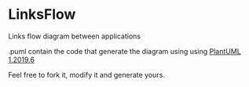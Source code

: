 # LinksFlow
Links flow diagram between applications

.puml contain the code that generate the diagram using using [PlantUML](http://plantuml.com) [1.2019.6](http://sourceforge.net/projects/plantuml/files/plantuml.1.2019.6.jar/download)

Feel free to fork it, modify it and generate yours.
